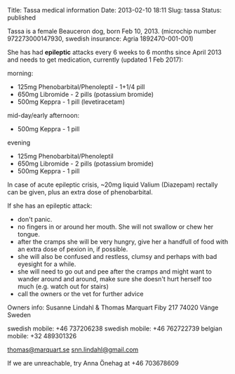 Title: Tassa medical information
Date: 2013-02-10 18:11
Slug: tassa
Status: published

Tassa is a female Beauceron dog, born Feb 10, 2013.
(microchip number 972273000147930, swedish insurance: Agria 1892470-001-001)

She has had **epileptic** attacks every 6 weeks to 6 months since April 2013
and needs to get medication, currently (updated 1 Feb 2017):

morning:

* 125mg Phenobarbital/Phenoleptil - 1+1/4 pill
* 650mg Libromide - 2 pills (potassium bromide)
* 500mg Keppra - 1 pill (levetiracetam)

mid-day/early afternoon:

* 500mg Keppra - 1 pill

evening

* 125mg Phenobarbital/Phenoleptil
* 650mg Libromide - 2 pills (potassium bromide)
* 500mg Keppra - 1 pill

In case of acute epileptic crisis, ~20mg liquid Valium
(Diazepam) rectally can be given, plus an extra dose of phenobarbital.

If she has an epileptic attack:

- don't panic.
- no fingers in or around her mouth. She will not swallow or chew her tongue.
- after the cramps she will be very hungry, give her a handfull of food with an extra dose of pexion in, if possible.
- she will also be confused and restless, clumsy and perhaps with bad eyesight for a while.
- she will need to go out and pee after the cramps and might want to wander around and around, make sure she doesn't hurt herself too much (e.g. watch out for stairs)
- call the owners or the vet for further advice

Owners info:
Susanne Lindahl & Thomas Marquart
Fiby 217
74020 Vänge
Sweden

swedish mobile: +46 737206238
swedish mobile: +46 762722739
belgian mobile: +32 489301326

thomas@marquart.se
snn.lindahl@gmail.com

If we are unreachable, try Anna Önehag at +46 703678609

